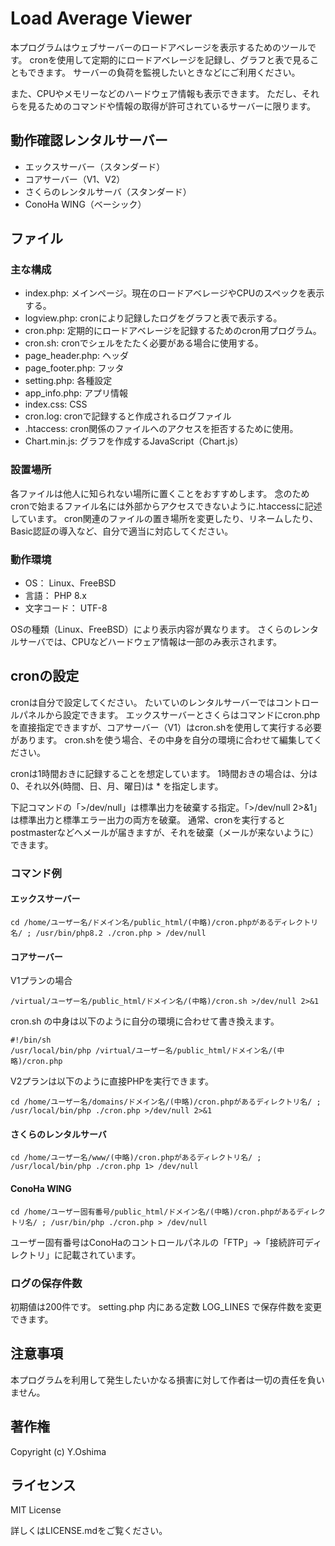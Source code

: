 # Load Average Viewer
本プログラムはウェブサーバーのロードアベレージを表示するためのツールです。
cronを使用して定期的にロードアベレージを記録し、グラフと表で見ることもできます。
サーバーの負荷を監視したいときなどにご利用ください。

また、CPUやメモリーなどのハードウェア情報も表示できます。
ただし、それらを見るためのコマンドや情報の取得が許可されているサーバーに限ります。


## 動作確認レンタルサーバー
* エックスサーバー（スタンダード）
* コアサーバー（V1、V2）
* さくらのレンタルサーバ（スタンダード）
* ConoHa WING（ベーシック）



## ファイル
### 主な構成
* index.php: メインページ。現在のロードアベレージやCPUのスペックを表示する。
* logview.php: cronにより記録したログをグラフと表で表示する。
* cron.php: 定期的にロードアベレージを記録するためのcron用プログラム。
* cron.sh: cronでシェルをたたく必要がある場合に使用する。
* page_header.php: ヘッダ
* page_footer.php: フッタ
* setting.php: 各種設定
* app_info.php: アプリ情報
* index.css: CSS
* cron.log: cronで記録すると作成されるログファイル
* .htaccess: cron関係のファイルへのアクセスを拒否するために使用。
* Chart.min.js: グラフを作成するJavaScript（Chart.js）



### 設置場所
各ファイルは他人に知られない場所に置くことをおすすめします。
念のためcronで始まるファイル名には外部からアクセスできないように.htaccessに記述しています。
cron関連のファイルの置き場所を変更したり、リネームしたり、Basic認証の導入など、自分で適当に対応してください。



### 動作環境
* OS： Linux、FreeBSD
* 言語： PHP 8.x
* 文字コード： UTF-8

OSの種類（Linux、FreeBSD）により表示内容が異なります。
さくらのレンタルサーバでは、CPUなどハードウェア情報は一部のみ表示されます。



## cronの設定
cronは自分で設定してください。
たいていのレンタルサーバーではコントロールパネルから設定できます。
エックスサーバーとさくらはコマンドにcron.phpを直接指定できますが、コアサーバー（V1）はcron.shを使用して実行する必要があります。
cron.shを使う場合、その中身を自分の環境に合わせて編集してください。

cronは1時間おきに記録することを想定しています。
1時間おきの場合は、分は 0、それ以外(時間、日、月、曜日)は * を指定します。

下記コマンドの「>/dev/null」は標準出力を破棄する指定。「>/dev/null 2>&1」は標準出力と標準エラー出力の両方を破棄。
通常、cronを実行するとpostmasterなどへメールが届きますが、それを破棄（メールが来ないように）できます。

### コマンド例
#### エックスサーバー
```
cd /home/ユーザー名/ドメイン名/public_html/(中略)/cron.phpがあるディレクトリ名/ ; /usr/bin/php8.2 ./cron.php > /dev/null
```

#### コアサーバー
V1プランの場合

```
/virtual/ユーザー名/public_html/ドメイン名/(中略)/cron.sh >/dev/null 2>&1
```

cron.sh の中身は以下のように自分の環境に合わせて書き換えます。

```
#!/bin/sh
/usr/local/bin/php /virtual/ユーザー名/public_html/ドメイン名/(中略)/cron.php
```

V2プランは以下のように直接PHPを実行できます。

```
cd /home/ユーザー名/domains/ドメイン名/(中略)/cron.phpがあるディレクトリ名/ ; /usr/local/bin/php ./cron.php >/dev/null 2>&1
```

#### さくらのレンタルサーバ
```
cd /home/ユーザー名/www/(中略)/cron.phpがあるディレクトリ名/ ; /usr/local/bin/php ./cron.php 1> /dev/null
```

#### ConoHa WING
```
cd /home/ユーザー固有番号/public_html/ドメイン名/(中略)/cron.phpがあるディレクトリ名/ ; /usr/bin/php ./cron.php > /dev/null
```

ユーザー固有番号はConoHaのコントロールパネルの「FTP」→「接続許可ディレクトリ」に記載されています。





### ログの保存件数
初期値は200件です。
setting.php 内にある定数 LOG_LINES で保存件数を変更できます。



## 注意事項
本プログラムを利用して発生したいかなる損害に対して作者は一切の責任を負いません。



## 著作権
Copyright (c) Y.Oshima



## ライセンス
MIT License

詳しくはLICENSE.mdをご覧ください。
